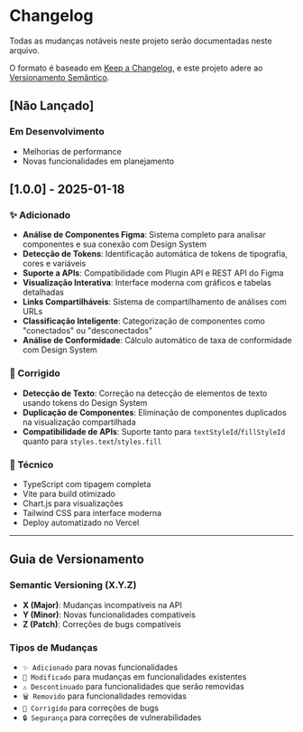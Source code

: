 # Changelog

Todas as mudanças notáveis neste projeto serão documentadas neste arquivo.

O formato é baseado em [Keep a Changelog](https://keepachangelog.com/pt-BR/1.0.0/),
e este projeto adere ao [Versionamento Semântico](https://semver.org/lang/pt-BR/).

## [Não Lançado]

### Em Desenvolvimento
- Melhorias de performance
- Novas funcionalidades em planejamento

## [1.0.0] - 2025-01-18

### ✨ Adicionado
- **Análise de Componentes Figma**: Sistema completo para analisar componentes e sua conexão com Design System
- **Detecção de Tokens**: Identificação automática de tokens de tipografia, cores e variáveis
- **Suporte a APIs**: Compatibilidade com Plugin API e REST API do Figma
- **Visualização Interativa**: Interface moderna com gráficos e tabelas detalhadas
- **Links Compartilháveis**: Sistema de compartilhamento de análises com URLs
- **Classificação Inteligente**: Categorização de componentes como "conectados" ou "desconectados"
- **Análise de Conformidade**: Cálculo automático de taxa de conformidade com Design System

### 🐛 Corrigido
- **Detecção de Texto**: Correção na detecção de elementos de texto usando tokens do Design System
- **Duplicação de Componentes**: Eliminação de componentes duplicados na visualização compartilhada
- **Compatibilidade de APIs**: Suporte tanto para `textStyleId`/`fillStyleId` quanto para `styles.text`/`styles.fill`

### 🔧 Técnico
- TypeScript com tipagem completa
- Vite para build otimizado
- Chart.js para visualizações
- Tailwind CSS para interface moderna
- Deploy automatizado no Vercel

---

## Guia de Versionamento

### Semantic Versioning (X.Y.Z)
- **X (Major)**: Mudanças incompatíveis na API
- **Y (Minor)**: Novas funcionalidades compatíveis
- **Z (Patch)**: Correções de bugs compatíveis

### Tipos de Mudanças
- `✨ Adicionado` para novas funcionalidades
- `🔄 Modificado` para mudanças em funcionalidades existentes
- `⚠️ Descontinuado` para funcionalidades que serão removidas
- `🗑️ Removido` para funcionalidades removidas
- `🐛 Corrigido` para correções de bugs
- `🔒 Segurança` para correções de vulnerabilidades 